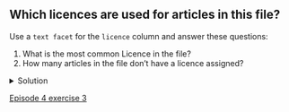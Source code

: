 ## Which licences are used for articles in this file?

Use a <code>text facet</code> for the <code>licence</code> column and answer these questions:

1. What is the most common Licence in the file?
1. How many articles in the file don’t have a licence assigned?

<details>
  <summary>
    Solution
  </summary>

  <ol>
    <li>Create a facet for the ‘Licence’ column</li>
    <li>Sort values by <code>count</code></li>
    <li>What is the most common Licence in the file? Answer: <code>CC BY</code></li>
    <li>How many articles in the file don’t have a licence assigned? Answer: <b>6</b></li>
  </ol>
  
  </details>

[Episode 4 exercise 3](episode4_ex3.md)
